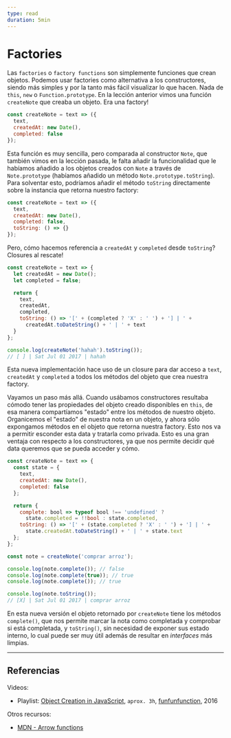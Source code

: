 ```yaml
---
type: read
duration: 5min
---
```


# Factories

Las `factories` o `factory functions` son simplemente funciones que crean
objetos. Podemos usar factories como alternativa a los constructores, siendo más
simples y por la tanto más fácil visualizar lo que hacen. Nada de `this`, `new`
o `Function.prototype`. En la lección anterior vimos una función `createNote`
que creaba un objeto. Era una factory!

```js
const createNote = text => ({
  text,
  createdAt: new Date(),
  completed: false
});
```

Esta función es muy sencilla, pero comparada al constructor `Note`, que también
vimos en la lección pasada, le falta añadir la funcionalidad que le habíamos
añadido a los objetos creados con `Note` a través de `Note.prototype` (habíamos
añadido un método `Note.prototype.toString`). Para solventar esto, podríamos
añadir el método `toString` directamente sobre la instancia que retorna nuestro
factory:

```js
const createNote = text => ({
  text,
  createdAt: new Date(),
  completed: false,
  toString: () => {}
});
```

Pero, cómo hacemos referencia a `createdAt` y `completed` desde `toString`?
Closures al rescate!

```js
const createNote = text => {
  let createdAt = new Date();
  let completed = false;

  return {
    text,
    createdAt,
    completed,
    toString: () => '[' + (completed ? 'X' : ' ') + '] | ' +
      createdAt.toDateString() + ' | ' + text
  }
};

console.log(createNote('hahah').toString());
// [ ] | Sat Jul 01 2017 | hahah
```

Esta nueva implementación hace uso de un closure para dar acceso a `text`,
`createdAt` y `completed` a todos los métodos del objeto que crea nuestra
factory.

Vayamos un paso más allá. Cuando usábamos constructores resultaba cómodo tener
las propiedades del objeto creado disponibles en `this`, de esa manera
compartíamos "estado" entre los métodos de nuestro objeto. Organicemos el
"estado" de nuestra nota en un objeto, y ahora sólo expongamos métodos en el
objeto que retorna nuestra factory. Esto nos va a permitir esconder esta data
y tratarla como privada. Esto es una gran ventaja con respecto a los
constructores, ya que nos permite decidir qué data queremos que se pueda acceder
y cómo.

```js
const createNote = text => {
  const state = {
    text,
    createdAt: new Date(),
    completed: false
  };

  return {
    complete: bool => typeof bool !== 'undefined' ?
      state.completed = !!bool : state.completed,
    toString: () => '[' + (state.completed ? 'X' : ' ') + '] | ' +
      state.createdAt.toDateString() + ' | ' + state.text
  };
};

const note = createNote('comprar arroz');

console.log(note.complete()); // false
console.log(note.complete(true)); // true
console.log(note.complete()); // true

console.log(note.toString());
// [X] | Sat Jul 01 2017 | comprar arroz
```

En esta nueva versión el objeto retornado por `createNote` tiene los métodos
`complete()`, que nos permite marcar la nota como completada y comprobar si está
completada, y `toString()`, sin necesidad de exponer sus estado interno, lo cual
puede ser muy útil además de resultar en _interfaces_ más limpias.

***

## Referencias

Videos:

* Playlist: [Object Creation in JavaScript](https://www.youtube.com/playlist?list=PL0zVEGEvSaeHBZFy6Q8731rcwk0Gtuxub),
  `aprox. 3h`, [funfunfunction](https://www.youtube.com/channel/UCO1cgjhGzsSYb1rsB4bFe4Q),
  2016

Otros recursos:

* [MDN - Arrow functions](https://developer.mozilla.org/en-US/docs/Web/JavaScript/Reference/Functions/Arrow_functions)
